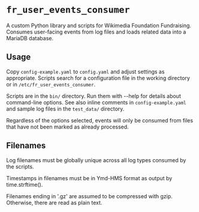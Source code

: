 `fr_user_events_consumer`
===========================

A custom Python library and scripts for Wikimedia Foundation Fundraising. Consumes
user-facing events from log files and loads related data into a MariaDB database.

Usage
-----

Copy `config-example.yaml` to `config.yaml` and adjust settings as appropriate.
Scripts search for a configuration file in the working directory or in
`/etc/fr_user_events_consumer`.

Scripts are in the `bin/` directory. Run them with --help for details about
command-line options. See also inline comments in `config-example.yaml` and
sample log files in the `test_data/` directory.

Regardless of the options selected, events will only be consumed from files that have not
been marked as already processed.

Filenames
----------

Log filenames must be globally unique across all log types consumed by the scripts.

Timestamps in filenames must be in Ymd-HMS format as output by time.strftime().

Filenames ending in '.gz' are assumed to be compressed with gzip. Otherwise, there are
read as plain text.
